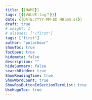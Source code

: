 ```yaml
---
title: {{NAME}}
tags: [{{VALUE:tag？}}]
date: {{DATE:YYYY-MM-DD HH:mm:ss}}
draft: true
# weight: 1
# aliases: ["/first"]
tags: ["first"]
author: "polarbear"
showToc: true
TocOpen: true
hidemeta: false
description: ""
hideSummary: false
searchHidden: true
ShowReadingTime: true
ShowWordCount: true
ShowRssButtonInSectionTermList: true
UseHugoToc: true
---
```


